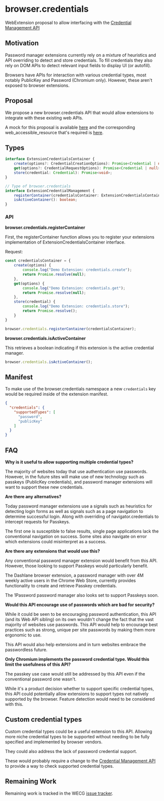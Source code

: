 # browser.credentials

WebExtension proposal to allow interfacing with the [Credential Management API](https://w3c.github.io/webappsec-credential-management)

## Motivation

Password manager extensions currently rely on a mixture of heuristics and API overriding to detect and store credentials.
To fill credentials they also rely on DOM APIs to detect relevant input fields to display UI (or autofill).

Browsers have APIs for interaction with various credential types, most notably PublicKey and Password (Chromium only). However, these aren't exposed to browser extensions.

## Proposal

We propose a new browser.credentials API that would allow extensions to integrate with these existing web APIs.

A mock for this proposal is available [here](credential-management-mock.js) and the corresponding web_accessible_resource that's required is [here](credential-management-mock-pagescript.js).

## Types

```ts
interface ExtensionCredentialsContainer {
    create(options?: CredentialCreationOptions): Promise<Credential | null>;
    get(options?: CredentialRequestOptions): Promise<Credential | null>;
    store(credential: Credential): Promise<void>;
}

// Type of browser.credentials
interface ExtensionCredentialManagement {
	registerContainer(credentialsContainer: ExtensionCredentialsContainer): Promise<void>;
	isActiveContainer(): boolean;
}
```

### API

**browser.credentials.registerContainer**

First, the registerContainer function allows you to register your extensions implementation of ExtensionCredentialsContainer interface.

Request:

```js
const credentialsContainer = {
    create(options) {
        console.log("Demo Extension: credentials.create");
        return Promise.resolve(null);
    },
    get(options) {
        console.log("Demo Extension: credentials.get");
        return Promise.resolve(null);
    },
    store(credential) {
        console.log("Demo Extension: credentials.store");
        return Promise.resolve();
    }
}

browser.credentials.registerContainer(credentialsContainer);
```

**browser.credentials.isActiveContainer**

This retrieves a boolean indicating if this extension is the active credential manager.

```js
browser.credentials.isActiveContainer();
```

## Manifest

To make use of the browser.credentials namespace a new `credentials` key would be required inside of the extension manifest.

```json
{
  "credentials": {
    "supportedTypes": [
      "password",
      "publicKey"
    ]
  }
}
```

## FAQ

**Why is it useful to allow supporting multiple credential types?**

The majority of websites today that use authentication use passwords. However, in the future sites will make use of new technology such as passkeys (PublicKey credentials), and password manager extensions will want to support these new credentials.

**Are there any alternatives?**

Today password manager extensions use a signals such as heuristics for detecting login forms as well as signals such as a page navigation to determine successful login. Along with overriding of navigator.credentials to intercept requests for Passkeys.

The first one is susceptible to false results, single page applications lack the conventional navigation on success. Some sites also navigate on error which extensions could misinterpret as a success.

**Are there any extensions that would use this?**

Any conventional password manager extension would benefit from this API. However, those looking to support Passkeys would particularly benefit.

The Dashlane browser extension, a password manager with over 4M weekly active users in the Chrome Web Store, currently provides functionality to create and retrieve Passkey credentials.

The 1Password password manager also looks set to support Passkeys soon.

**Would this API encourage use of passwords which are bad for security?**

While it could be seen to be encouraging password authentication, this API (and its Web API sibling) on its own wouldn't change the fact that the vast majority of websites use passwords.
This API would help to encourage best practices such as strong, unique per site passwords by making them more ergonomic to use.

This API would also help extensions and in turn websites embrace the passwordless future.

**Only Chromium implements the password credential type. Would this limit the usefulness of this API?**

The passkey use case would still be addressed by this API even if the conventional password one wasn't.

While it's a product decision whether to support specific credential types, this API could potentially allow extensions to support types not natively supported by the browser. Feature detection would need to be considered with this.

## Custom credential types

Custom credential types could be a useful extension to this API.
Allowing more niche credential types to be supported without needing to be fully specified and implemented by browser vendors.

They could also address the lack of password credential support.

These would probably require a change to the [Credential Management API](https://w3c.github.io/webappsec-credential-management) to provide a way to check supported credential types.

## Remaining Work

Remaining work is tracked in the WECG [issue tracker](https://github.com/w3c/webextensions/issues).
